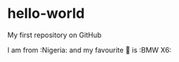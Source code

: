# hello-world

My first repository on GitHub

I am from :Nigeria: and my favourite :car: is :BMW X6:
